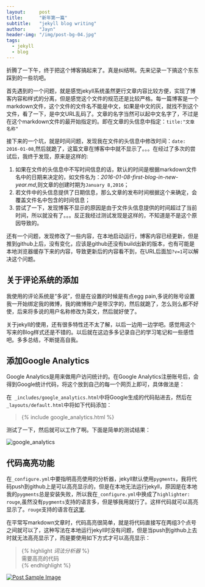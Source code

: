 ```yaml
---
layout:     post
title:      "新年第一篇"
subtitle:   "jekyll blog writing"
author:     "Jayn"
header-img: "/img/post-bg-04.jpg"
tags:
  - jekyll
  - blog
---
```


折腾了一下午，终于把这个博客搞起来了。真是纠结啊。先来记录一下搞这个东东踩到的一些坑吧。

首先遇到的一个问题，就是感觉jekyll系统虽然更行文章内容比较方便，实现了博客内容和样式的分离，但是感觉这个文件的规范还是比较严格。每一篇博客是一个markdown文件，这个文件的文件名不能是中文，如果是中文的灰，就找不到这个文件，看了一下，是中文URL乱码了。文章的名字当然可以起中文名字了，不过是在这个markdown文件的最开始指定的。即在文章的头信息中指定：`title:"文章名称"` 

接下来的一个坑，就是时间问题，发现我在文件的头信息中修改时间：`date: 2016-01-08`,然后就跪了，这篇文章在博客中中就不显示了。。。在经过了多次的尝试后，我终于发现，原来是这样的:

1. 如果在文件的头信息中不写时间信息的话，默认的时间是根据markdown文件名中的日期来决定的，如文件名为：*2016-01-08-first-blog-in-new-year.md*,则文章的创建时期为`January 8,2016`；
2. 若文件中的头信息提供了日期信息，那么文章的发布时间根据这个来确定，会覆盖文件名中包含的时间信息；
3. 尝试了一下，发现博客不显示的原因是由于文件头信息提供的时间超过了当前时间，所以就没有了。。。反正我经过测试发现是这样的，不知道是不是这个原因导致的。

还有一个问题，发现修改了一些内容，在本地启动运行，博客内容已经更新，但是推到github上后，没有变化，应该是github还没有build出新的版本，也有可能是本地浏览器缓存下来的内容，导致更新后的内容看不到，在URL后面加`?v=1`可以解决这个问题。

## 关于评论系统的添加

我使用的评论系统是“多说”，但是在设置的时候是有点egg pain,多说的账号设置我一开始绑定我的微博，我的微博账户是带汉字的，然后就跪了，怎么则么都不好使，后来将多说的用户名称修改为英文，然后就好使了。

关于jekyll的使用，还有很多特性还不太了解，以后一边用一边学吧。感觉用这个写来的Blog样式还是不错的。以后就在这边多多记录自己的学习笔记和一些感悟吧。多多总结，不断提高自我。

## 添加Google Analytics

Google Analytics是用来做用户访问统计的。在Google Analytics注册账号后，会得到Google统计代码，将这个放到自己的每一个网页上即可，具体做法是：

在` _includes/google_analytics.html`中将Google生成的代码贴进去，然后在`_layouts/default.html`中将如下代码添加：

>\{_%_ include google_analytics.html %\}  

测试了一下，然后就可以工作了啊。下面是简单的测试结果：

![google_analytics](http://7xniym.com1.z0.glb.clouddn.com/google_analytics.png)

## 代码高亮功能

在`_configure.yml`中要指明高亮使用的分析器，jekyll默认使用`pygments`，我将代码push到github上是可以高亮显示的，但是在本地无法运行jekyll，原因是在本地我的`pygments`总是安装失败，所以我在`_configure.yml`中换成了`highlighter: rouge`,虽然没有`pygments`支持的语言多，但是够我用就行了。这样代码就可以高亮显示了。`rouge`支持的语言在[这里](https://github.com/jneen/rouge/wiki/list-of-supported-languages-and-lexers).

在平常写markdown文章时，代码高亮很简单，就是将代码直接写在两组3个点号之间就可以了，这种写法在本地运行jekyll时没有问题，但是当push到github上去时就无法高亮显示了，而是要使用如下方式才可以高亮显示：

> \{_%_ highlight *词法分析器* %\}  
> 需要高亮的代码  
> \{_%_ endhighlight %\}

<a href="#">
    <img src="{{ site.baseurl }}/img/jekyll_github.png" alt="Post Sample Image">
</a>
<span class="caption text-muted">
